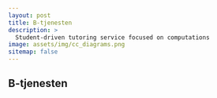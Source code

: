```yaml
---
layout: post
title: B-tjenesten
description: >
  Student-driven tutoring service focused on computations
image: assets/img/cc_diagrams.png
sitemap: false
---
```


## B-tjenesten

